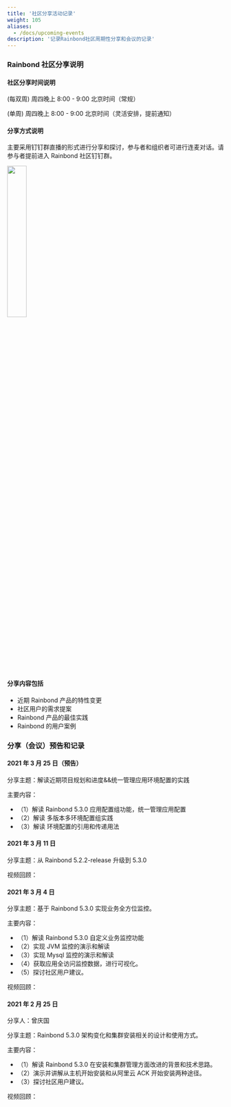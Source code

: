 ```yaml
---
title: '社区分享活动记录'
weight: 105
aliases:
  - /docs/upcoming-events
description: '记录Rainbond社区周期性分享和会议的记录'
---
```


### Rainbond 社区分享说明

#### 社区分享时间说明

(每双周) 周四晚上 8:00 - 9:00 北京时间（常规）

(单周) 周四晚上 8:00 - 9:00 北京时间（灵活安排，提前通知）

#### 分享方式说明

主要采用钉钉群直播的形式进行分享和探讨，参与者和组织者可进行连麦对话。请参与者提前进入 Rainbond 社区钉钉群。

<img src="https://static.goodrain.com/images/5.3/dingding.png" width="30%" />

#### 分享内容包括

- 近期 Rainbond 产品的特性变更
- 社区用户的需求提案
- Rainbond 产品的最佳实践
- Rainbond 的用户案例

### 分享（会议）预告和记录

#### 2021 年 3 月 25 日（预告）

分享主题：解读近期项目规划和进度&&统一管理应用环境配置的实践

主要内容：

- （1）解读 Rainbond 5.3.0 应用配置组功能，统一管理应用配置
- （2）解读 多版本多环境配置组实践
- （3）解读 环境配置的引用和传递用法

#### 2021 年 3 月 11 日

分享主题：从 Rainbond 5.2.2-release 升级到 5.3.0

视频回顾：

<bibili-video src="//player.bilibili.com/player.html?aid=247098830&bvid=BV1Rv411h7Gx&cid=309105912&page=1" href="https://www.bilibili.com/video/BV1Rv411h7Gx/" title="从 Rainbond 5.2.2-release 升级到 5.3.0"/>

#### 2021 年 3 月 4 日

分享主题：基于 Rainbond 5.3.0 实现业务全方位监控。

主要内容：

- （1）解读 Rainbond 5.3.0 自定义业务监控功能
- （2）实现 JVM 监控的演示和解读
- （3）实现 Mysql 监控的演示和解读
- （4）获取应用全访问监控数据，进行可视化。
- （5）探讨社区用户建议。

视频回顾：

<bibili-video src="//player.bilibili.com/player.html?aid=331943093&bvid=BV11A411K7Pd&cid=306022663&page=1" href="https://www.bilibili.com/video/BV11A411K7Pd/" title="【Rainbond 社区分享回放】应用全方位监控、可视化实践"/>

#### 2021 年 2 月 25 日

分享人：曾庆国

分享主题：Rainbond 5.3.0 架构变化和集群安装相关的设计和使用方式。

主要内容：

- （1）解读 Rainbond 5.3.0 在安装和集群管理方面改进的背景和技术思路。
- （2）演示并讲解从主机开始安装和从阿里云 ACK 开始安装两种途径。
- （3）探讨社区用户建议。

视频回顾：

<bibili-video src="//player.bilibili.com/player.html?aid=544440225&bvid=BV1di4y1T72M&cid=305156874&page=1" href="https://www.bilibili.com/video/BV1di4y1T72M/" title="Rainbond 5.3.0 架构变化和集群安装相关的设计和使用方式"/>
